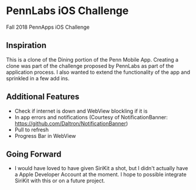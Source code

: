 # PennLabs iOS Challenge
Fall 2018 PennApps iOS Challenge

## Inspiration
This is a clone of the Dining portion of the Penn Mobile App. Creating a clone was part of the challenge proposed by PennLabs as part of the application process. I also wanted to extend the functionality of the app and sprinkled in a few add ins.

## Additional Features
- Check if internet is down and WebView blockling if it is
- In app errors and notifications (Courtesy of NotificationBanner: https://github.com/Daltron/NotificationBanner)
- Pull to refresh
- Progress Bar in WebView

## Going Forward
- I would have loved to have given SiriKit a shot, but I didn't actually have a Apple Developer Account at the moment. I hope to possible integrate SiriKit with this or on a future project.
